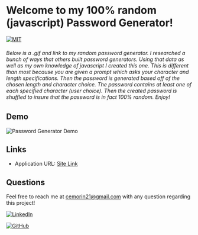 # Welcome to my 100% random (javascript) Password Generator!

[![MIT](https://img.shields.io/badge/license-MIT-green?style=plastic)](https://github.com/git/git-scm.com/blob/main/MIT-LICENSE.txt)

###### Below is a .gif and link to my random password generator. I researched a bunch of ways that others built password generators. Using that data as well as my own knowledge of javascript I created this one. This is different than most because you are given a prompt which asks your character and length specifications. Then the password is generated based off of the chosen length and character choice. The password contains at least one of each specified character (user choice). Then the created password is shuffled to insure that the password is in fact 100% random. Enjoy!

## Demo

![Password Generator Demo](Images/PG-giphy.gif)

## Links

* Application URL: [Site Link](https://cliffordmorin.github.io/Password-Generator/)

## Questions

 Feel free to reach me at cemorin21@gmail.com with any question regarding this project!

 [![LinkedIn](https://img.shields.io/badge/My%20LinkedIn-Click%20Me!-grey?style=plastic&logo=LinkedIn&labelColor=blue)](https://www.linkedin.com/in/morin-clifford-129888a9/)

 [![GitHub](https://img.shields.io/badge/My%20GitHub-Click%20Me!-blueviolet?style=plastic&logo=GitHub)](https://github.com/CliffordMorin)
